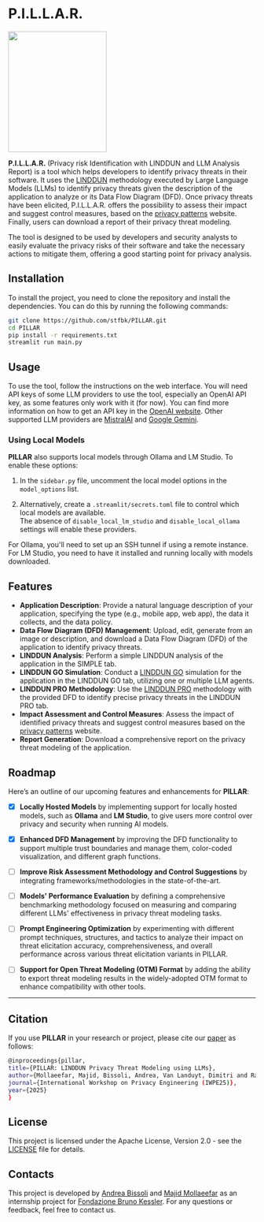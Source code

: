 # P.I.L.L.A.R.

<img src="images/logo1.png" width="200" height="245" />


**P.I.L.L.A.R.** (Privacy risk Identification with LINDDUN and LLM Analysis
Report) is a tool which helps developers to identify privacy threats in their
software. It uses the [LINDDUN](https://linddun.org/) methodology executed by
Large Language Models (LLMs) to identify privacy threats given the description
of the application to analyze or its Data Flow Diagram (DFD). Once privacy
threats have been elicited, P.I.L.L.A.R. offers the possibility to assess their
impact and suggest control measures, based on the [privacy
patterns](https://privacypatterns.org/) website. Finally, users can download a
report of their privacy threat modeling. 

The tool is designed to be used by developers and security analysts to easily
evaluate the privacy risks of their software and take the necessary actions to
mitigate them, offering a good starting point for privacy analysis.


## Installation

To install the project, you need to clone the repository and install the
dependencies. You can do this by running the following commands:

```bash 
git clone https://github.com/stfbk/PILLAR.git 
cd PILLAR 
pip install -r requirements.txt 
streamlit run main.py 
```

## Usage

To use the tool, follow the instructions on the web interface. You will need
API keys of some LLM providers to use the tool, especially an OpenAI API key,
as some features only work with it (for now). You can find more information on
how to get an API key in the [OpenAI
website](https://platform.openai.com/account/api-keys). Other supported LLM
providers are [MistralAI](https://console.mistral.ai/api-keys) and [Google
Gemini](https://makersuite.google.com/app/apikey). 

### Using Local Models

**PILLAR** also supports local models through Ollama and LM Studio. To enable these options:

1. In the `sidebar.py` file, uncomment the local model options in the `model_options` list.

2. Alternatively, create a `.streamlit/secrets.toml` file to control which local models are available.  
   The absence of `disable_local_lm_studio` and `disable_local_ollama` settings will enable these providers.

For Ollama, you'll need to set up an SSH tunnel if using a remote instance.
For LM Studio, you need to have it installed and running locally with models downloaded.



## Features

- **Application Description**: Provide a natural language description of your
application, specifying the type (e.g., mobile app, web app), the data it
collects, and the data policy.
- **Data Flow Diagram (DFD) Management**: Upload, edit, generate from an image
or description, and download a Data Flow Diagram (DFD) of the application to 
identify privacy threats.
- **LINDDUN Analysis**: Perform a simple LINDDUN analysis of the application in
the SIMPLE tab.
- **LINDDUN GO Simulation**: Conduct a [LINDDUN
GO](https://linddun.org/linddun-go/) simulation for the application in the
LINDDUN GO tab, utilizing one or multiple LLM agents.
- **LINDDUN PRO Methodology**: Use the [LINDDUN
PRO](https://linddun.org/linddun-pro/) methodology with the provided DFD to
identify precise privacy threats in the LINDDUN PRO tab.
- **Impact Assessment and Control Measures**: Assess the impact of identified
privacy threats and suggest control measures based on the [privacy
patterns](https://privacypatterns.org/) website.
- **Report Generation**: Download a comprehensive report on the privacy threat
modeling of the application.


## Roadmap

Here’s an outline of our upcoming features and enhancements for **PILLAR**:

- [x] **Locally Hosted Models** by implementing support for locally hosted models, such as **Ollama** and **LM Studio**, to give users more control over privacy and security when running AI models.

- [x] **Enhanced DFD Management** by improving the DFD functionality to support multiple trust boundaries and manage them, color-coded visualization, and different graph functions.

- [ ] **Improve Risk Assessment Methodology and Control Suggestions** by integrating frameworks/methodologies in the state-of-the-art. 
 
- [ ] **Models' Performance Evaluation** by defining a comprehensive benchmarking methodology focused on measuring and comparing different LLMs' effectiveness in privacy threat modeling tasks.

- [ ] **Prompt Engineering Optimization** by experimenting with different prompt techniques, structures, and tactics to analyze their impact on threat elicitation accuracy, comprehensiveness, and overall performance across various threat elicitation variants in PILLAR. 

- [ ] **Support for Open Threat Modeling (OTM) Format** by adding the ability to export threat modeling results in the widely-adopted OTM format to enhance compatibility with other tools.



---


## Citation

If you use **PILLAR** in your research or project, please cite our [paper](https://arxiv.org/abs/2410.08755) as follows:

```bash
@inproceedings{pillar,
title={PILLAR: LINDDUN Privacy Threat Modeling using LLMs},
author={Mollaeefar, Majid, Bissoli, Andrea, Van Landuyt, Dimitri and Ranise, Silvio},
journal={International Workshop on Privacy Engineering (IWPE25)},
year={2025}
}
```


## License

This project is licensed under the Apache License, Version 2.0 - see the [LICENSE](LICENSE.txt)
file for details.

## Contacts

This project is developed by [Andrea
Bissoli](https://www.linkedin.com/in/andrea-bissoli/) and [Majid
Mollaeefar](https://www.linkedin.com/in/majid-mollaeefar/) as an internship
project for [Fondazione Bruno Kessler](https://www.fbk.eu/). For any questions
or feedback, feel free to contact us.
